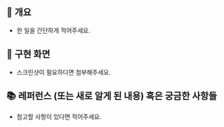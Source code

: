 ## 📌 개요
- 한 일을 간단하게 적어주세요.

## 📸 구현 화면
- 스크린샷이 필요하다면 첨부해주세요.

## 📚 레퍼런스 (또는 새로 알게 된 내용) 혹은 궁금한 사항들
- 참고할 사항이 있다면 적어주세요.